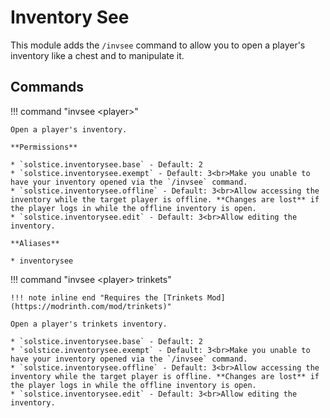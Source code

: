 # Inventory See

This module adds the `/invsee` command to allow you to open a player's inventory like a chest and to manipulate it.

## Commands

!!! command "invsee &lt;player&gt;"

    Open a player's inventory.

    **Permissions**

    * `solstice.inventorysee.base` - Default: 2
    * `solstice.inventorysee.exempt` - Default: 3<br>Make you unable to have your inventory opened via the `/invsee` command.
    * `solstice.inventorysee.offline` - Default: 3<br>Allow accessing the inventory while the target player is offline. **Changes are lost** if the player logs in while the offline inventory is open.
    * `solstice.inventorysee.edit` - Default: 3<br>Allow editing the inventory.

    **Aliases**

    * inventorysee

!!! command "invsee &lt;player&gt; trinkets"

    !!! note inline end "Requires the [Trinkets Mod](https://modrinth.com/mod/trinkets)"

    Open a player's trinkets inventory.

    * `solstice.inventorysee.base` - Default: 2
    * `solstice.inventorysee.exempt` - Default: 3<br>Make you unable to have your inventory opened via the `/invsee` command.
    * `solstice.inventorysee.offline` - Default: 3<br>Allow accessing the inventory while the target player is offline. **Changes are lost** if the player logs in while the offline inventory is open.
    * `solstice.inventorysee.edit` - Default: 3<br>Allow editing the inventory.